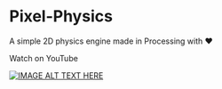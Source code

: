 # Pixel-Physics
A simple 2D physics engine made in Processing with :heart:

Watch on YouTube

[![IMAGE ALT TEXT HERE](https://img.youtube.com/vi/meTTxhSbdLQ/0.jpg)](https://www.youtube.com/watch?v=meTTxhSbdLQ)
